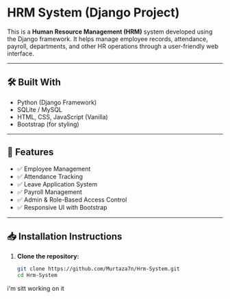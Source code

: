 # HRM System (Django Project)

This is a **Human Resource Management (HRM)** system developed using the Django framework. It helps manage employee records, attendance, payroll, departments, and other HR operations through a user-friendly web interface.

---

## 🛠️ Built With

- Python (Django Framework)
- SQLite / MySQL
- HTML, CSS, JavaScript (Vanilla)
- Bootstrap (for styling)

---

## 🚀 Features

- ✅ Employee Management
- ✅ Attendance Tracking
- ✅ Leave Application System
- ✅ Payroll Management
- ✅ Admin & Role-Based Access Control
- ✅ Responsive UI with Bootstrap

---

## 📥 Installation Instructions

1. **Clone the repository:**
   ```bash
   git clone https://github.com/Murtaza7n/Hrm-System.git
   cd Hrm-System
i'm sitt working on it 
